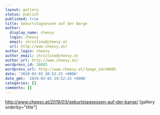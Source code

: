 ```yaml
---
layout: gallery
status: publish
published: true
title: Geburtstagsessen auf der Barge
author:
  display_name: cheesy
  login: cheesy
  email: christine@cheesy.at
  url: http://www.cheesy.at/
author_login: cheesy
author_email: christine@cheesy.at
author_url: http://www.cheesy.at/
wordpress_id: 38085
wordpress_url: http://www.cheesy.at/?page_id=38085
date: '2019-03-03 20:52:25 +0000'
date_gmt: '2019-03-03 19:52:25 +0000'
categories: []
comments: []
---
```

http://www.cheesy.at/2019/03/geburtstagsessen-auf-der-barge/
[gallery orderby="title"]
